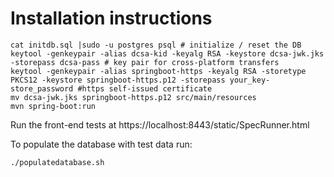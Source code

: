 Installation instructions
=========================


```
cat initdb.sql |sudo -u postgres psql # initialize / reset the DB
keytool -genkeypair -alias dcsa-kid -keyalg RSA -keystore dcsa-jwk.jks -storepass dcsa-pass # key pair for cross-platform transfers
keytool -genkeypair -alias springboot-https -keyalg RSA -storetype PKCS12 -keystore springboot-https.p12 -storepass your_key-store_password #https self-issued certificate
mv dcsa-jwk.jks springboot-https.p12 src/main/resources
mvn spring-boot:run
```

Run the front-end tests at https://localhost:8443/static/SpecRunner.html

To populate the database with test data run:
```
./populatedatabase.sh
```
